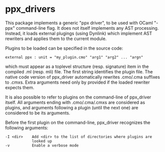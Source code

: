 ppx_drivers
===========

This package implements a generic "ppx driver", to be used with OCaml
"-ppx" command-line flag.  It does not itself implements any AST
processing.  Instead, it loads external plugings (using Dynlink) which
implement AST rewriters and applies them to the current module.

Plugins to be loaded can be specified in the source code:

    external ppx : unit = "my_plugin.cmo" "arg1" "arg2" ... "argn"

which must appear as a toplevel structure (resp. signature) item in
the compiled .ml (resp. mli) file. The first string identifies the
plugin file.  The native code version of ppx_driver automatically
rewrites .cmo/.cma suffixes to .cmxs.  Extra arguments need only by
provided if the loaded rewriter expects them.

It is also possible to refer to plugins on the command-line of
ppx_driver itself.  All arguments ending with .cmo/.cma/.cmxs are
considered as plugins, and arguments following a plugin (until the next
one) are considered to be its arguments.

Before the first plugin on the command-line, ppx_driver recognizes the
following arguments:

    -I <dir>    Add <dir> to the list of directories where plugins are
                looked up
    -v          Enable a verbose mode

